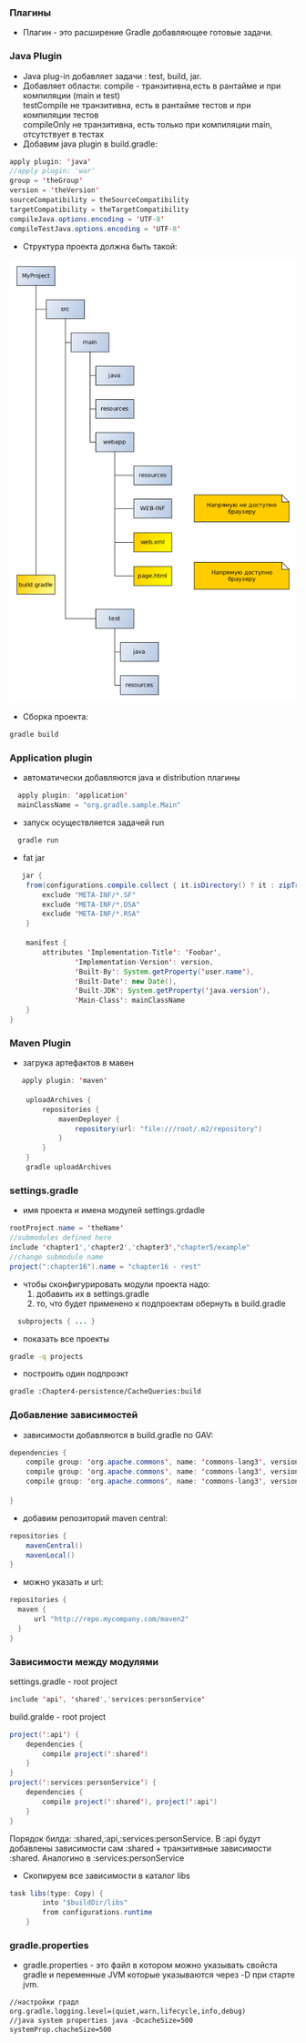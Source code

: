### Плагины

* Плагин - это расширение Gradle добавляющее готовые задачи.

### Java Plugin

* Java plug-in добавляет задачи : test, build, jar.
* Добавляет области:
	compile - транзитивна,есть в рантайме и при компиляции (main и test)<br>
	testCompile не транзитивна, есть в рантайме тестов и при компиляции тестов<br>
	compileOnly не транзитивна, есть только при компиляции main, отсутствует в тестах<br>
* Добавим java plugin в build.gradle:
```java
apply plugin: 'java'
//apply plugin: 'war'
group = 'theGroup'
version = 'theVersion'
sourceCompatibility = theSourceCompatibility
targetCompatibility = theTargetCompatibility
compileJava.options.encoding = 'UTF-8'
compileTestJava.options.encoding = 'UTF-8'
```
* Структура проекта должна быть такой:

![dir](dirLayout.png)

* Сборка проекта:
```bash
gradle build
```


### Application plugin

* автоматически добавляются java и distribution плагины
```java
  apply plugin: 'application'
  mainClassName = "org.gradle.sample.Main"
```
* запуск осуществляется задачей run
```bash
  gradle run
```
* fat jar
```java
   jar {
    from(configurations.compile.collect { it.isDirectory() ? it : zipTree(it) }) {
        exclude "META-INF/*.SF"
        exclude "META-INF/*.DSA"
        exclude "META-INF/*.RSA"
    }

    manifest {
        attributes 'Implementation-Title': 'Foobar',
                'Implementation-Version': version,
                'Built-By': System.getProperty('user.name'),
                'Built-Date': new Date(),
                'Built-JDK': System.getProperty('java.version'),
                'Main-Class': mainClassName
    }
}
```

### Maven Plugin

* загрука артефактов в мавен

```java
   apply plugin: 'maven'

    uploadArchives {
        repositories {
            mavenDeployer {
                repository(url: "file:///root/.m2/repository")
            }
        }
    }
    gradle uploadArchives
```

### settings.gradle

* имя проекта и имена модулей
settings.grdadle

```java
rootProject.name = 'theName'
//submodules defined here
include 'chapter1','chapter2','chapter3',"chapter5/example"
//change submodule name
project(":chapter16").name = "chapter16 - rest"
```

* чтобы сконфигурировать модули проекта надо:
  1. добавить их в settings.gradle
  2. то, что  будет применено к подпроектам обернуть в build.gradle
```java
  subprojects { ... }
```
* показать все проекты
```bash
gradle -q projects
```
* построить один подпроэкт
```bash
gradle :Chapter4-persistence/CacheQueries:build
```

### Добавление зависимостей

* зависимости добавляются в build.gradle по GAV:

```java
dependencies {
    compile group: 'org.apache.commons', name: 'commons-lang3', version: '3.1'
    compile group: 'org.apache.commons', name: 'commons-lang3', version: '3.1',classifier:'javadoc'
    compile group: 'org.apache.commons', name: 'commons-lang3', version: '3.1',classifier:'sources'

}
```
* добавим репозиторий maven central:

```java
repositories {
    mavenCentral()
    mavenLocal()
}
```
* можно указать и url:

```java
repositories {
  maven {
      url "http://repo.mycompany.com/maven2"
  }
}
```

### Зависимости между модулями

settings.gradle - root project
```java
include 'api', 'shared','services:personService'
```
build.gralde - root project

```java
project(':api') {
    dependencies {
        compile project(':shared')
    }
}
project(':services:personService') {
    dependencies {
        compile project(':shared'), project(':api')
    }
}
```
Порядок билда: :shared,:api,:services:personService.
В :api будут добавлены зависимости сам :shared + транзитивные зависимости :shared.
Аналогино в :services:personService

* Скопируем все зависимости в каталог libs
```java
task libs(type: Copy) {
        into "$buildDir/libs"
        from configurations.runtime
    }
```

### gradle.properties

* gradle.properties - это файл в котором можно указывать  свойста gradle и переменные JVM
которые указываются через -D при старте jvm.
```properties
//настройки градл
org.gradle.logging.level=(quiet,warn,lifecycle,info,debug)
//java system properties java -DcacheSize=500
systemProp.chacheSize=500
```
